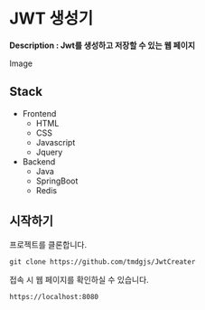 # JWT 생성기

**Description : Jwt를 생성하고 저장할 수 있는 웹 페이지**



Image





## Stack

- Frontend
  - HTML
  - CSS
  - Javascript
  - Jquery
- Backend
  - Java
  - SpringBoot
  - Redis



## 시작하기

프로젝트를 클론합니다.

```
git clone https://github.com/tmdgjs/JwtCreater
```

접속 시 웹 페이지를 확인하실 수 있습니다.

```
https://localhost:8080
```